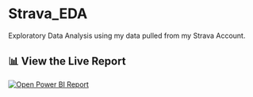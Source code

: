 # Strava_EDA
Exploratory Data Analysis using my data pulled from my Strava Account.

## 📊 View the Live Report

[![Open Power BI Report](https://img.shields.io/badge/View%20Report-PowerBI-blue)](https://app.powerbi.com/view?r=eyJrIjoiYjczNzAyNGQtM2NlNi00N2U2LTg4NDEtY2VmYTIyMDBjNzg3IiwidCI6IjNjM2VkNTUxLWFiYmUtNGExNS1hMDlhLTkzOTZiOGE3Njg5YSIsImMiOjJ9)
